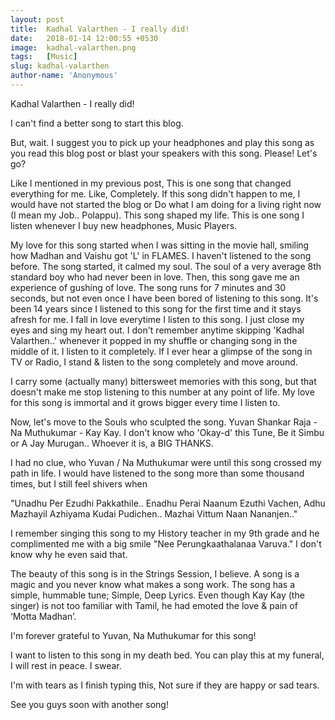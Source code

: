 ```yaml
---
layout: post
title:  Kadhal Valarthen - I really did!
date:   2018-01-14 12:00:55 +0530
image:  kadhal-valarthen.png
tags:   [Music]
slug: kadhal-valarthen
author-name: 'Anonymous'
---
```


Kadhal Valarthen - I really did!

I can't find a better song to start this blog. 

But, wait. I suggest you to pick up your headphones and play this song as you read this blog post or blast your speakers with this song. Please! Let's go? 

Like I mentioned in my previous post, This is one song that changed everything for me. Like, Completely. If this song didn't happen to me, I would have not started the blog or Do what I am doing for a living right now (I mean my Job.. Polappu). This song shaped my life. This is one song I listen whenever I buy new headphones, Music Players. 

My love for this song started when I was sitting in the movie hall, smiling how Madhan and Vaishu got 'L' in FLAMES. I haven't listened to the song before. The song started, it calmed my soul. The soul of a very average 8th standard boy who had never been in love. Then, this song gave me an experience of gushing of love. The song runs for 7 minutes and 30 seconds, but not even once I have been bored of listening to this song. It's been 14 years since I listened to this song for the first time and it stays afresh for me. I fall in love everytime I listen to this song. I just close my eyes and sing my heart out. I don't remember anytime skipping 'Kadhal Valarthen..' whenever it popped in my shuffle or changing song in the middle of it. I listen to it completely. If I ever hear a glimpse of the song in TV or Radio, I stand & listen to the song completely and move around. 

I carry some (actually many) bittersweet memories with this song, but that doesn't make me stop listening to this number at any point of life. My love for this song is immortal and it grows bigger every time I listen to. 

Now, let's move to the Souls who sculpted the song. Yuvan Shankar Raja - Na Muthukumar - Kay Kay. I don't know who 'Okay-d' this Tune, Be it Simbu or A Jay Murugan.. Whoever it is, a BIG THANKS.

I had no clue, who Yuvan / Na Muthukumar were until this song crossed my path in life. I would have listened to the song more than some thousand times, but I still feel shivers when 

"Unadhu Per Ezudhi Pakkathile.. Enadhu Perai Naanum Ezuthi Vachen, Adhu Mazhayil Azhiyama Kudai Pudichen.. Mazhai Vittum Naan Nananjen.."

I remember singing this song to my History teacher in my 9th grade and he complimented me with a big smile 
"Nee Perungkaathalanaa Varuva." I don't know why he even said that. 

The beauty of this song is in the Strings Session, I believe. A song is a magic and you never know what makes a song work. The song has a simple, hummable tune; Simple, Deep Lyrics. Even though Kay Kay (the singer) is not too familiar with Tamil, he had emoted the love & pain of ‘Motta Madhan’.

I'm forever grateful to Yuvan, Na Muthukumar for this song!

I want to listen to this song in my death bed. You can play this at my funeral, I will rest in peace. I swear.

I'm with tears as I finish typing this, Not sure if they are happy or sad tears. 

See you guys soon with another song!
